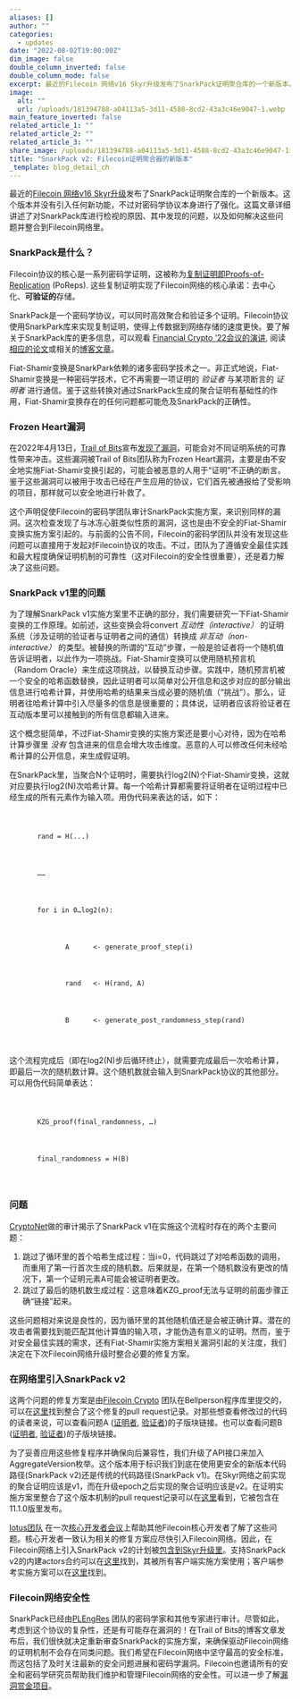 ```yaml
---
aliases: []
author: ""
categories:
  - updates
date: "2022-08-02T19:00:00Z"
dim_image: false
double_column_inverted: false
double_column_mode: false
excerpt: 最近的Filecoin 网络v16 Skyr升级发布了SnarkPack证明聚合库的一个新版本。这篇文章详细讲述了相关的更新。
image:
  alt: ""
  url: /uploads/181394788-a04113a5-3d11-4588-8cd2-43a3c46e9047-1.webp
main_feature_inverted: false
related_article_1: ""
related_article_2: ""
related_article_3: ""
share_image: /uploads/181394788-a04113a5-3d11-4588-8cd2-43a3c46e9047-1.webp
title: "SnarkPack v2: Filecoin证明聚合器的新版本"
_template: blog_detail_ch
---
```


最近的[Filecoin 网络v16 Skyr升级](https://filecoin.io/blog/posts/filecoin-v16-network-upgrade-skyr/)发布了SnarkPack证明聚合库的一个新版本。这个版本并没有引入任何新功能，不过对密码学协议本身进行了强化。这篇文章详细讲述了对SnarkPack库进行检视的原因、其中发现的问题，以及如何解决这些问题并整合到Filecoin网络里。

### SnarkPack是什么？

Filecoin协议的核心是一系列密码学证明，这被称为[复制证明即Proofs-of-Replication](https://filecoin.io/blog/posts/what-sets-us-apart-filecoin-s-proof-system/) (PoReps). 这些复制证明实现了Filecoin网络的核心承诺：去中心化、**可验证的**存储。

SnarkPack是一个密码学协议，可以同时高效聚合和验证多个证明。Filecoin协议使用SnarkPark库来实现复制证明，使得上传数据到网络存储的速度更快。要了解关于SnarkPack库的更多信息，可以观看 [Financial Crypto ‘22会议的演讲](https://www.youtube.com/watch?v=fHQW_SIuv2o), 阅读[相应的论文](https://research.protocol.ai/publications/snarkpack-practical-snark-aggregation/)或相关的[博客文章](https://research.protocol.ai/blog/2021/snarkpack-how-to-aggregate-snarks-efficiently/)。

Fiat-Shamir变换是SnarkPark依赖的诸多密码学技术之一。非正式地说，Fiat-Shamir变换是一种密码学技术，它不再需要一项证明的 _验证者_ 与某项断言的 _证明者_ 进行通信。鉴于这些转换对通过SnarkPack生成的聚合证明有基础性的作用，Fiat-Shamir变换存在的任何问题都可能危及SnarkPack的正确性。

### Frozen Heart漏洞

在2022年4月13日，[Trail of Bits](https://www.trailofbits.com/)宣布[发现了漏洞](https://blog.trailofbits.com/2022/04/13/part-1-coordinated-disclosure-of-vulnerabilities-affecting-girault-bulletproofs-and-plonk/)，可能会对不同证明系统的可靠性带来冲击。这些漏洞被Trail of Bits团队称为Frozen Heart漏洞，主要是由不安全地实施Fiat-Shamir变换引起的，可能会被恶意的人用于“证明”不正确的断言。鉴于这些漏洞可以被用于攻击已经在产生应用的协议，它们首先被通报给了受影响的项目，那样就可以安全地进行补救了。

这个声明促使Filecoin的密码学团队审计SnarkPack实施方案，来识别同样的漏洞。这次检查发现了与冰冻心脏类似性质的漏洞，这也是由不安全的Fiat-Shamir变换实施方案引起的。与前面的公告不同，Filecoin的密码学团队并没有发现这些问题可以直接用于发起对Filecoin协议的攻击。不过，团队为了遵循安全最佳实践和最大程度确保证明机制的可靠性（这对Filecoin的安全性很重要），还是着力解决了这些问题。

### SnarkPack v1里的问题

为了理解SnarkPack v1实施方案里不正确的部分，我们需要研究一下Fiat-Shamir变换的工作原理。如前述，这些变换会将convert _互动性（interactive）_ 的证明系统（涉及证明的验证者与证明者之间的通信）转换成 _非互动（non-interactive）_ 的类型。被替换的所谓的“互动”步骤，一般是验证者将一个随机值告诉证明者，以此作为一项挑战。Fiat-Shamir变换可以使用随机预言机（Random Oracle）来生成这项挑战，以替换互动步骤。实践中，随机预言机被一个安全的哈希函数替换，因此证明者可以简单对公开信息和这步对应的部分输出信息进行哈希计算，并使用哈希的结果来当成必要的随机值（“挑战”）。那么，证明者往哈希计算中引入尽量多的信息是很重要的；具体说，证明者应该将验证者在互动版本里可以接触到的所有信息都输入进来。

这个概念挺简单，不过Fiat-Shamir变换的实施方案还是要小心对待，因为在哈希计算步骤里 _没有_ 包含进来的信息会增大攻击维度。恶意的人可以修改任何未经哈希计算的公开信息，来生成假证明。

在SnarkPack里，当聚合N个证明时，需要执行log2(N)个Fiat-Shamir变换，这就对应要执行log2(N)次哈希计算。每一个哈希计算都需要将证明者在证明过程中已经生成的所有元素作为输入项。用伪代码来表达的话，如下：

<code>

<p style="padding-left: 50px; display=inline-block">rand = H(...)</p>

<p style="padding-left: 50px; display=inline-block">……</p>

<p style="padding-left: 50px; display=inline-block">for i in 0…log2(n):</p>

<p style="padding-left: 100px; display=inline-block">A &nbsp; &nbsp; &nbsp;<- generate_proof_step(i)</p>

<p style="padding-left: 100px; display=inline-block">rand &nbsp; <- H(rand, A)</p>

<p style="padding-left: 100px; display=inline-block">B &nbsp; &nbsp; &nbsp;<- generate_post_randomness_step(rand)</p>

</code>

这个流程完成后（即在log2(N)步后循环终止），就需要完成最后一次哈希计算，即最后一次的随机数计算。这个随机数就会输入到SnarkPack协议的其他部分。可以用伪代码简单表达：

<code>

<p style="padding-left: 50px;">KZG_proof(final_randomness, …)</p>

<p style="padding-left: 50px;">final_randomness = H(B)</p>

</code>

### 问题

[CryptoNet](https://cryptonet.org/)做的审计揭示了SnarkPack v1在实施这个流程时存在的两个主要问题：

1. 跳过了循环里的首个哈希生成过程：当i=0，代码跳过了对哈希函数的调用，而重用了第一行首次生成的随机数。后果就是，在第一个随机数没有更改的情况下，第一个证明元素A可能会被证明者更改。
2. 跳过了最后的随机数生成过程：这意味着KZG_proof无法与证明的前面步骤正确“链接”起来。

这些问题相对来说是良性的，因为循环里的其他随机值还是会被正确计算。潜在的攻击者需要找到能匹配其他计算值的输入项，才能伪造有意义的证明。然而，鉴于对安全最佳实践的需求，还有Fiat-Shamir实施方案相关漏洞引起的关注度，我们决定在下次Filecoin网络升级时整合必要的修复方案。

### 在网络里引入SnarkPack v2

这两个问题的修复方案是由[Filecoin Crypto](https://www.notion.so/pl-strflt/FilDev-7d2b7aa348164777bf010becf08c25f0#8f795c8cac094050816e6ad3fa2448d7) 团队在Bellperson程序库里提交的，可以在[这里](https://github.com/filecoin-project/bellperson/pull/273)找到整合了这个修复的pull request记录。对那些想查看修改过的代码的读者来说，可以查看问题A ([证明者](https://github.com/filecoin-project/bellperson/blob/ff5f39e43cc62481cc575adae628cb7d1124bce8/src/groth16/aggregate/prove.rs#L335), [验证者](https://github.com/filecoin-project/bellperson/blob/ff5f39e43cc62481cc575adae628cb7d1124bce8/src/groth16/aggregate/verify.rs#L391))的子版块链接。也可以查看问题B ([证明者](https://github.com/filecoin-project/bellperson/blob/ff5f39e43cc62481cc575adae628cb7d1124bce8/src/groth16/aggregate/prove.rs#L186), [验证者](https://github.com/filecoin-project/bellperson/blob/ff5f39e43cc62481cc575adae628cb7d1124bce8/src/groth16/aggregate/verify.rs#L247))的子版块链接。

为了妥善应用这些修复程序并确保向后兼容性，我们升级了API接口来加入AggregateVersion枚举。这个版本用于标识我们到底在使用更安全的新版本代码路径(SnarkPack v2)还是传统的代码路径(SnarkPack v1)。在Skyr网络之前实现的聚合证明应该是v1，而在升级epoch之后实现的聚合证明应该是v2。在证明实施方案里整合了这个版本机制的pull request记录可以在[这里](https://github.com/filecoin-project/rust-fil-proofs/pull/1608)看到，它被包含在11.1.0版里发布。

[lotus团队](https://www.notion.so/pl-strflt/Lotus-8352bbb6c321431abd8790a7a3401ed3) 在一次[核心开发者会议](https://github.com/filecoin-project/core-devs)上帮助其他Filecoin核心开发者了解了这些问题。核心开发者一致认为相关的修复方案应尽快引入Filecoin网络。因此，在Filecoin网络上引入SnarkPack v2的计划被[包含到Skyr升级里](https://github.com/filecoin-project/community/discussions/74?sort=new#discussioncomment-2392151)。支持SnarkPack v2的内建actors合约可以在[这里](https://github.com/filecoin-project/builtin-actors/commit/3027c365f516e1cba6f156d4fb9dbd8c893d5b62)找到，其被所有客户端实施方案使用；客户端参考实施方案可以在[这里](https://github.com/filecoin-project/lotus/commit/717d592a3b1418bcf80d3e39dbfd37da9703b8b4)找到。

### Filecoin网络安全性

SnarkPack已经由[PLEngRes](https://www.notion.so/pl-strflt/PL-EngRes-Public-b5086aea86ed4f81bc7d0721c6935e1e) 团队的密码学家和其他专家进行审计。尽管如此，考虑到这个协议的复杂性，还是有可能存在漏洞的！在Trail of Bits的博客文章发布后，我们很快就决定重新审查SnarkPack的实施方案，来确保驱动Filecoin网络的证明机制不会存在同类问题。我们希望在Filecoin网络中坚守最高的安全标准，而这包括了及时关注最新的安全问题进展和密码学漏洞。Filecoin也邀请所有的安全和密码学研究员帮助我们维护和管理Filecoin网络的安全性。可以进一步了解[漏洞赏金项目](https://security.filecoin.io/bug-bounty/)。

